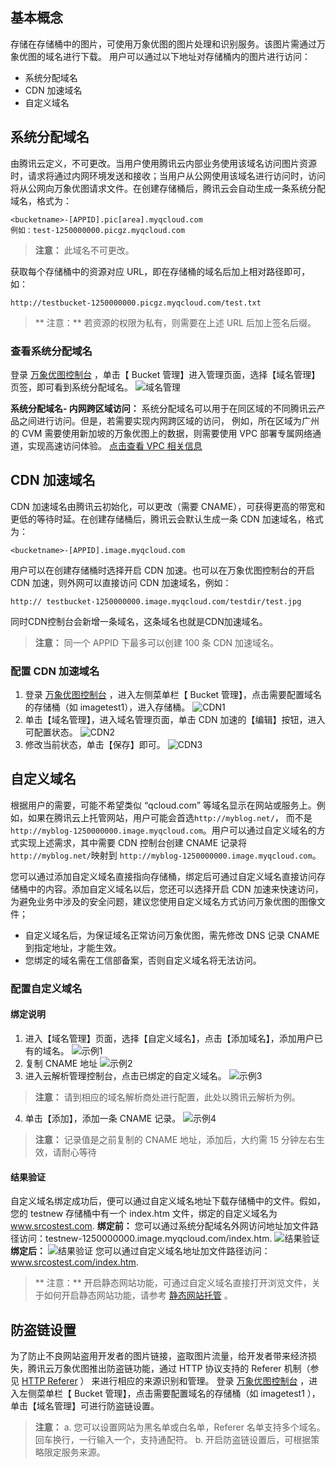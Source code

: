 ## 基本概念
存储在存储桶中的图片，可使用万象优图的图片处理和识别服务。该图片需通过万象优图的域名进行下载。
用户可以通过以下地址对存储桶内的图片进行访问：
- 系统分配域名
- CDN 加速域名
- 自定义域名

## 系统分配域名
由腾讯云定义，不可更改。当用户使用腾讯云内部业务使用该域名访问图片资源时，请求将通过内网环境发送和接收；当用户从公网使用该域名进行访问时，访问将从公网向万象优图请求文件。在创建存储桶后，腾讯云会自动生成一条系统分配域名，格式为：
```
<bucketname>-[APPID].pic[area].myqcloud.com
例如：test-1250000000.picgz.myqcloud.com
```
> **注意：**
> 此域名不可更改。

获取每个存储桶中的资源对应 URL，即在存储桶的域名后加上相对路径即可，如：
```
http://testbucket-1250000000.picgz.myqcloud.com/test.txt
```
>** 注意：**
>若资源的权限为私有，则需要在上述 URL 后加上签名后缀。

### 查看系统分配域名
登录 [万象优图控制台](https://console.cloud.tencent.com/ci) ，单击【 Bucket 管理】进入管理页面，选择【域名管理】页签，即可看到系统分配域名。
![域名管理](https://mc.qcloudimg.com/static/img/ef6c7b9e2b7f896f738756c6f05f9685/image.png)

**系统分配域名- 内网跨区域访问：** 系统分配域名可以用于在同区域的不同腾讯云产品之间进行访问。但是，若需要实现内网跨区域的访问， 例如，所在区域为广州的 CVM 需要使用新加坡的万象优图上的数据，则需要使用 VPC 部署专属网络通道，实现高速访问体验。 [点击查看 VPC 相关信息](https://cloud.tencent.com/product/vpc.html)


## CDN 加速域名
CDN 加速域名由腾讯云初始化，可以更改（需要 CNAME），可获得更高的带宽和更低的等待时延。在创建存储桶后，腾讯云会默认生成一条 CDN 加速域名，格式为：
```
<bucketname>-[APPID].image.myqcloud.com

```
用户可以在创建存储桶时选择开启 CDN 加速。也可以在万象优图控制台的开启 CDN 加速，则外网可以直接访问 CDN 加速域名，例如：
```
http:// testbucket-1250000000.image.myqcloud.com/testdir/test.jpg
```
同时CDN控制台会新增一条域名，这条域名也就是CDN加速域名。

> **注意：**
> 同一个 APPID 下最多可以创建 100 条 CDN 加速域名。

### 配置 CDN 加速域名
1. 登录 [万象优图控制台](https://console.cloud.tencent.com/ci) ，进入左侧菜单栏【 Bucket 管理】，点击需要配置域名的存储桶（如 imagetest1），进入存储桶。
![CDN1](https://mc.qcloudimg.com/static/img/fb43c549d02662497d4e7fb3358e81cf/image.png)
2. 单击【域名管理】，进入域名管理页面，单击 CDN 加速的【编辑】按钮，进入可配置状态。
![CDN2](https://mc.qcloudimg.com/static/img/1d257a46c29d2aa8643ded252d72414f/image.png)
3. 修改当前状态，单击【保存】即可。
![CDN3](https://mc.qcloudimg.com/static/img/65ee8ab794886a7787e02700deb2a877/image.png)

## 自定义域名
根据用户的需要，可能不希望类似 “qcloud.com” 等域名显示在网站或服务上。例如，如果在腾讯云上托管网站，用户可能会首选`http://myblog.net/`， 而不是`http://myblog-1250000000.image.myqcloud.com`。用户可以通过自定义域名的方式实现上述需求，其中需要 CDN 控制台创建 CNAME 记录将 `http://myblog.net/`映射到 `http://myblog-1250000000.image.myqcloud.com`。

您可以通过添加自定义域名直接指向存储桶，绑定后可通过自定义域名直接访问存储桶中的内容。添加自定义域名以后，您还可以选择开启 CDN 加速来快速访问，为避免业务中涉及的安全问题，建议您使用自定义域名方式访问万象优图的图像文件；
- 自定义域名后，为保证域名正常访问万象优图，需先修改 DNS 记录 CNAME 到指定地址，才能生效。
- 您绑定的域名需在工信部备案，否则自定义域名将无法访问。

### 配置自定义域名
#### 绑定说明
1. 进入【域名管理】页面，选择【自定义域名】，点击【添加域名】，添加用户已有的域名。
![示例1](https://mc.qcloudimg.com/static/img/8cce7bac608aa4d89a328344078a23b5/image.png)
2. 复制 CNAME 地址
![示例2](https://mc.qcloudimg.com/static/img/86d0429283502cc3f13593ea77a2330f/image.png)
3. 进入云解析管理控制台，点击已绑定的自定义域名。
![示例3](https://mccdn.qcloud.com/static/img/706dbd1854f7ac85768a8dffc58e130c/image.png)
> **注意：**
> 请到相应的域名解析商处进行配置，此处以腾讯云解析为例。
4. 单击【添加】，添加一条  CNAME 记录。
![示例4](https://mc.qcloudimg.com/static/img/6dc03d2698d7c8a2431865a5cc77f4a5/image.png)
> **注意：**
> 记录值是之前复制的 CNAME 地址，添加后，大约需 15 分钟左右生效，请耐心等待

#### 结果验证
自定义域名绑定成功后，便可以通过自定义域名地址下载存储桶中的文件。假如，您的 testnew 存储桶中有一个 index.htm 文件，绑定的自定义域名为 www.srcostest.com.
**绑定前：**
您可以通过系统分配域名外网访问地址加文件路径访问：testnew-1250000000.image.myqcloud.com/index.htm.
![结果验证](https://mc.qcloudimg.com/static/img/9f9abfe04c8c6d43fa677c82eb8cfb8d/image.png)
**绑定后：**
![结果验证](https://mc.qcloudimg.com/static/img/ddb68254d81f45fa27d4cef7d533c1c0/image.png)
您可以通过自定义域名地址加文件路径访问：www.srcostest.com/index.htm.

>** 注意：**
>开启静态网站功能，可通过自定义域名直接打开浏览文件，关于如何开启静态网站功能，请参考 [静态网站托管](/doc/product/430/5896) 。

## 防盗链设置

为了防止不良网站盗用开发者的图片链接，盗取图片流量，给开发者带来经济损失，腾讯云万象优图推出防盗链功能，通过 HTTP 协议支持的 Referer 机制（参见 [HTTP Referer](https://en.wikipedia.org/wiki/HTTP_referer) ） 来进行相应的来源识别和管理。
登录 [万象优图控制台](https://console.cloud.tencent.com/ci) ，进入左侧菜单栏【 Bucket 管理】，点击需要配置域名的存储桶（如 imagetest1 ），单击【域名管理】可进行防盗链设置。

> **注意：**
a. 您可以设置网站为黑名单或白名单，Referer 名单支持多个域名。回车换行，一行输入一个，支持通配符。
b. 开启防盗链设置后，可根据策略限定服务来源。

